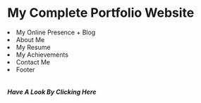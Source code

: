 <h1>My Complete Portfolio Website</h1>
<li>My Online Presence + Blog</li>
<li>About Me</li>
<li>My Resume</li>
<li>My Achievements</li>
<li>Contact Me</li>
<li>Footer</li>
<br>
<br>
<a href="https://kanha412.github.io/" style="text-decoration:none;" target="_blank"><i><b>Have A Look By Clicking Here</b></i></a>

